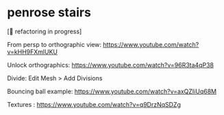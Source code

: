 # penrose stairs

[🚧 refactoring in progress]

From persp to orthographic view: 
https://www.youtube.com/watch?v=kHH9FXmlUKU

Unlock orthographics:
https://www.youtube.com/watch?v=96R3ta4qP38

Divide:
Edit Mesh > Add Divisions

Bouncing ball example: https://www.youtube.com/watch?v=axQZIiUq68M

Textures : https://www.youtube.com/watch?v=q9DrzNqSDZg
